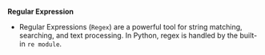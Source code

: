 **Regular Expression**
- Regular Expressions (`Regex`) are a powerful tool for string matching, searching, and text processing. In Python, regex is handled by the built-in `re module`.